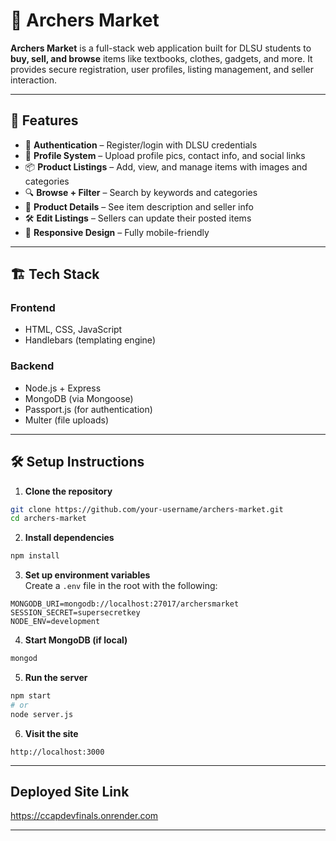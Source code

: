 # 🏹 Archers Market

**Archers Market** is a full-stack web application built for DLSU students to **buy, sell, and browse** items like textbooks, clothes, gadgets, and more. It provides secure registration, user profiles, listing management, and seller interaction.

---

## 🚀 Features

- 🔐 **Authentication** – Register/login with DLSU credentials
- 👤 **Profile System** – Upload profile pics, contact info, and social links
- 📦 **Product Listings** – Add, view, and manage items with images and categories
- 🔍 **Browse + Filter** – Search by keywords and categories
- 📄 **Product Details** – See item description and seller info
- 🛠️ **Edit Listings** – Sellers can update their posted items
- 📱 **Responsive Design** – Fully mobile-friendly

---

## 🏗️ Tech Stack

### Frontend
- HTML, CSS, JavaScript
- Handlebars (templating engine)

### Backend
- Node.js + Express
- MongoDB (via Mongoose)
- Passport.js (for authentication)
- Multer (file uploads)

---



## 🛠️ Setup Instructions

1. **Clone the repository**  
```bash
git clone https://github.com/your-username/archers-market.git
cd archers-market
```

2. **Install dependencies**  
```bash
npm install
```

3. **Set up environment variables**  
Create a `.env` file in the root with the following:
```
MONGODB_URI=mongodb://localhost:27017/archersmarket
SESSION_SECRET=supersecretkey
NODE_ENV=development
```

4. **Start MongoDB (if local)**  
```bash
mongod
```

5. **Run the server**
```bash
npm start
# or
node server.js
```

6. **Visit the site**
```
http://localhost:3000
```

---
##  **Deployed Site Link**

https://ccapdevfinals.onrender.com

---


